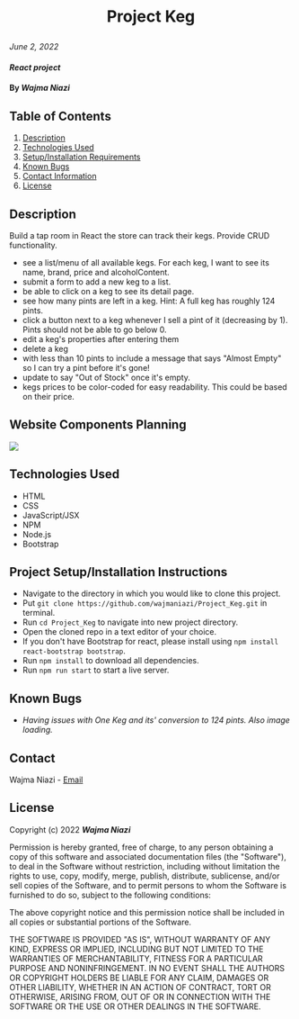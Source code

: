 # <p align="center"> **Project Keg** </p>

_June 2, 2022_

#### _React project_

#### By _**Wajma Niazi**_

## Table of Contents

1. [Description](#description)
2. [Technologies Used](#technologies)
3. [Setup/Installation Requirements](#setup)
4. [Known Bugs](#bugs)
5. [Contact Information](#contact)
6. [License](#license)

## Description <a id="description"></a>

Build a tap room in React the store can track their kegs. Provide CRUD functionality.

- see a list/menu of all available kegs. For each keg, I want to see its name, brand, price and alcoholContent.
- submit a form to add a new keg to a list.
- be able to click on a keg to see its detail page.
- see how many pints are left in a keg. Hint: A full keg has roughly 124 pints.
- click a button next to a keg whenever I sell a pint of it (decreasing by 1). Pints should not be able to go below 0.
- edit a keg's properties after entering them
- delete a keg
- with less than 10 pints to include a message that says "Almost Empty" so I can try a pint before it's gone!
- update to say "Out of Stock" once it's empty.
- kegs prices to be color-coded for easy readability. This could be based on their price.

## Website Components Planning

<img src=".src/img/flow_chart.jpg">

## Technologies Used <a id="technologies"></a>

- HTML
- CSS
- JavaScript/JSX
- NPM
- Node.js
- Bootstrap

## Project Setup/Installation Instructions <a id="setup"></a>

- Navigate to the directory in which you would like to clone this project.
- Put `git clone https://github.com/wajmaniazi/Project_Keg.git` in terminal.
- Run `cd Project_Keg` to navigate into new project directory.
- Open the cloned repo in a text editor of your choice.
- If you don't have Bootstrap for react, please install using `npm install react-bootstrap bootstrap`.
- Run `npm install` to download all dependencies.
- Run `npm run start` to start a live server.

## Known Bugs <a id="bugs"></a>

- _Having issues with One Keg and its' conversion to 124 pints. Also image loading._

## Contact <a id="contact"></a>

Wajma Niazi - [Email](mailto:w1niazi@hotmail.com)

## License <a id="license"></a>

Copyright (c) 2022 **_Wajma Niazi_**

Permission is hereby granted, free of charge, to any person obtaining a copy of this software and associated documentation files (the "Software"), to deal in the Software without restriction, including without limitation the rights to use, copy, modify, merge, publish, distribute, sublicense, and/or sell copies of the Software, and to permit persons to whom the Software is furnished to do so, subject to the following conditions:

The above copyright notice and this permission notice shall be included in all copies or substantial portions of the Software.

THE SOFTWARE IS PROVIDED "AS IS", WITHOUT WARRANTY OF ANY KIND, EXPRESS OR IMPLIED, INCLUDING BUT NOT LIMITED TO THE WARRANTIES OF MERCHANTABILITY, FITNESS FOR A PARTICULAR PURPOSE AND NONINFRINGEMENT. IN NO EVENT SHALL THE AUTHORS OR COPYRIGHT HOLDERS BE LIABLE FOR ANY CLAIM, DAMAGES OR OTHER LIABILITY, WHETHER IN AN ACTION OF CONTRACT, TORT OR OTHERWISE, ARISING FROM, OUT OF OR IN CONNECTION WITH THE SOFTWARE OR THE USE OR OTHER DEALINGS IN THE SOFTWARE.
